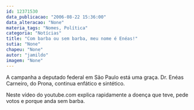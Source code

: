 ```yaml
---
id: 12371530
data_publicacao: "2006-08-22 15:36:00"
data_alteracao: "None"
materia_tags: "Nomes, Política"
categoria: "Notícias"
title: "Com barba ou sem barba, meu nome é Enéas!"
sutia: "None"
chapeu: "None"
autor: "jamildo"
imagem: "None"
---
```

<p>A campanha a deputado federal em S&atilde;o Paulo est&aacute; uma gra&ccedil;a. Dr. En&eacute;as Carneiro, do Prona, continua enf&aacute;tico e sint&eacute;tico.</p>
<p>Neste v&iacute;deo do youtube.com explica rapidamente a doen&ccedil;a que teve, pede votos e porque anda sem barba.</p>
